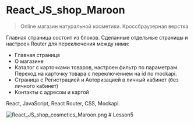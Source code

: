 # React_JS_shop_Maroon

> Online магазин натуральной косметики.
> Кроссбраузерная верстка

Главная страница состоит из блоков. 
Сделанные отдельные страницы и настроен Router для переключения между ними:
- Главная страница
- О магазине
- Каталог с карточками товаров, настроен фильтр по параметрам. Переход на карточку товара с переключением на id по mockapi.
- Страница с Регистрацией и Авторизацией в личный кабинет (без личного кабинет)
- Контакты с адресом и картой

React, JavaScript, React Router, CSS, Mockapi.

![React_JS_shop_cosmetics_Maroon.png](https://github.com/Nkaltaeva/React_JS_shop_Maroon/blob/main/React_JS_shop_cosmetics_Maroon.png)
#   L e s s o n 5  
 